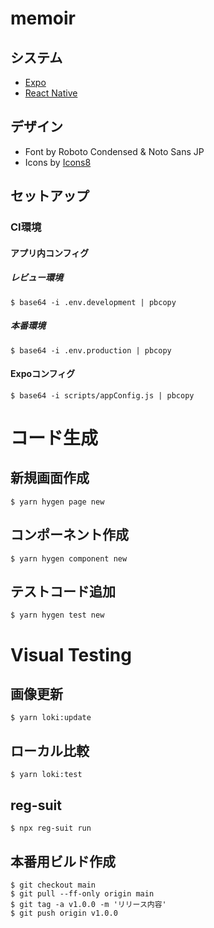 # memoir

## システム

 - [Expo](https://expo.io/)
 - [React Native](https://reactnative.dev/)

## デザイン
 - Font by Roboto Condensed & Noto Sans JP
 - Icons by [Icons8](https://icons8.jp/)


## セットアップ


### CI環境

#### アプリ内コンフィグ

##### レビュー環境
```
$ base64 -i .env.development | pbcopy
```

##### 本番環境
```
$ base64 -i .env.production | pbcopy
```


#### Expoコンフィグ
```
$ base64 -i scripts/appConfig.js | pbcopy
```

# コード生成

## 新規画面作成
```
$ yarn hygen page new
```

## コンポーネント作成
```
$ yarn hygen component new
```

## テストコード追加
```
$ yarn hygen test new
```

# Visual Testing

## 画像更新 

```
$ yarn loki:update
```

## ローカル比較

```
$ yarn loki:test
```

## reg-suit

```
$ npx reg-suit run
```

## 本番用ビルド作成

```
$ git checkout main
$ git pull --ff-only origin main
$ git tag -a v1.0.0 -m 'リリース内容'
$ git push origin v1.0.0
```